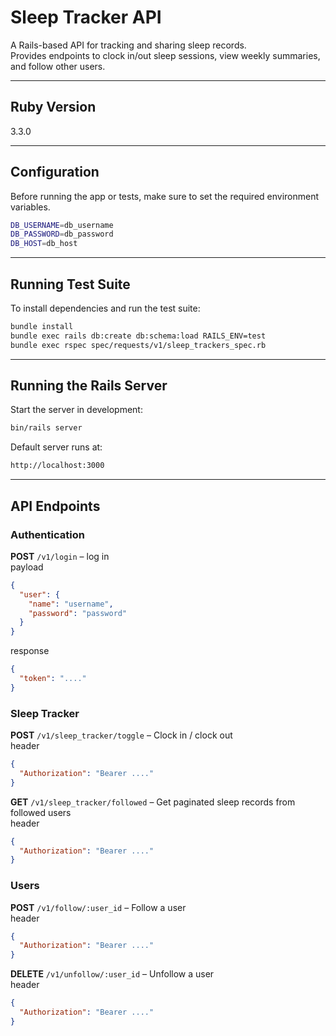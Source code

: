 # Sleep Tracker API

A Rails-based API for tracking and sharing sleep records.  
Provides endpoints to clock in/out sleep sessions, view weekly summaries, and follow other users.

---

## Ruby Version
3.3.0

---

## Configuration
Before running the app or tests, make sure to set the required environment variables.

```bash
DB_USERNAME=db_username
DB_PASSWORD=db_password
DB_HOST=db_host
```

---

## Running Test Suite
To install dependencies and run the test suite:

```bash
bundle install
bundle exec rails db:create db:schema:load RAILS_ENV=test
bundle exec rspec spec/requests/v1/sleep_trackers_spec.rb
```

---

## Running the Rails Server
Start the server in development:
```bash
bin/rails server
```
Default server runs at:
```bash
http://localhost:3000
```

---

## API Endpoints
### Authentication
<b>POST</b> `/v1/login` – log in <br>
payload
```json
{
  "user": {
    "name": "username",
    "password": "password"
  }
}
```
response
```json
{
  "token": "...."
}
```

### Sleep Tracker <br>
<b>POST</b> `/v1/sleep_tracker/toggle` – Clock in / clock out <br>
header
```json
{
  "Authorization": "Bearer ...."
}
```
<b>GET</b> `/v1/sleep_tracker/followed` – Get paginated sleep records from followed users <br>
header
```json
{
  "Authorization": "Bearer ...."
}
```

### Users <br>
<b>POST</b> `/v1/follow/:user_id` – Follow a user <br>
header
```json
{
  "Authorization": "Bearer ...."
}
```
<b>DELETE</b> `/v1/unfollow/:user_id` – Unfollow a user <br>
header
```json
{
  "Authorization": "Bearer ...."
}
```
